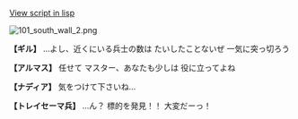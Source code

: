 [View script in lisp](../scripts/100104091.txt)

![101_south_wall_2.png](../images/backgrounds/101_south_wall_2.png)

**【ギル】**
…よし、近くにいる兵士の数は
たいしたことないぜ
一気に突っ切ろう

**【アルマス】**
任せて
マスター、あなたも少しは
役に立ってよね

**【ナディア】**
気をつけて下さいね…

**【トレイセーマ兵】**
…ん？
標的を発見！！
大変だーっ！